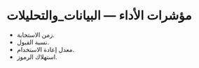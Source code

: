 # مؤشرات الأداء — البيانات_والتحليلات

- زمن الاستجابة.
- نسبة القبول.
- معدل إعادة الاستخدام.
- استهلاك الرموز.

